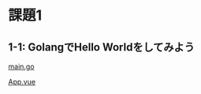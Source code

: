 # 課題1

## 1-1: GolangでHello Worldをしてみよう

[main.go](src/main.go ':include :type=code')

[App.vue](src/App.vue?raw ':include :type=code markup')